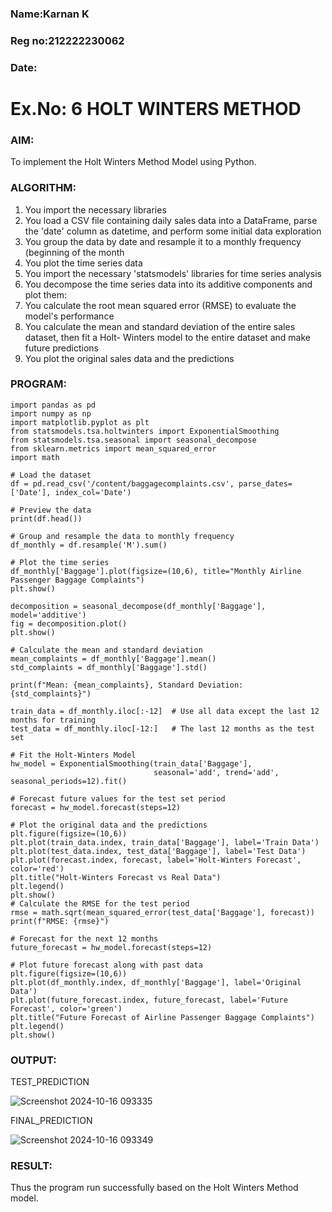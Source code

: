### Name:Karnan K
### Reg no:212222230062
### Date:
# Ex.No: 6               HOLT WINTERS METHOD




### AIM:
To implement the Holt Winters Method Model using Python.
### ALGORITHM:
1. You import the necessary libraries
2. You load a CSV file containing daily sales data into a DataFrame, parse the 'date' column as
datetime, and perform some initial data exploration
3. You group the data by date and resample it to a monthly frequency (beginning of the month
4. You plot the time series data
5. You import the necessary 'statsmodels' libraries for time series analysis
6. You decompose the time series data into its additive components and plot them:
7. You calculate the root mean squared error (RMSE) to evaluate the model's performance
8. You calculate the mean and standard deviation of the entire sales dataset, then fit a Holt-
Winters model to the entire dataset and make future predictions
9. You plot the original sales data and the predictions
### PROGRAM:
```
import pandas as pd
import numpy as np
import matplotlib.pyplot as plt
from statsmodels.tsa.holtwinters import ExponentialSmoothing
from statsmodels.tsa.seasonal import seasonal_decompose
from sklearn.metrics import mean_squared_error
import math

# Load the dataset
df = pd.read_csv('/content/baggagecomplaints.csv', parse_dates=['Date'], index_col='Date')

# Preview the data
print(df.head())

# Group and resample the data to monthly frequency
df_monthly = df.resample('M').sum()

# Plot the time series
df_monthly['Baggage'].plot(figsize=(10,6), title="Monthly Airline Passenger Baggage Complaints")
plt.show()

decomposition = seasonal_decompose(df_monthly['Baggage'], model='additive')
fig = decomposition.plot()
plt.show()

# Calculate the mean and standard deviation
mean_complaints = df_monthly['Baggage'].mean()
std_complaints = df_monthly['Baggage'].std()

print(f"Mean: {mean_complaints}, Standard Deviation: {std_complaints}")

train_data = df_monthly.iloc[:-12]  # Use all data except the last 12 months for training
test_data = df_monthly.iloc[-12:]   # The last 12 months as the test set

# Fit the Holt-Winters Model
hw_model = ExponentialSmoothing(train_data['Baggage'], 
                                seasonal='add', trend='add', seasonal_periods=12).fit()

# Forecast future values for the test set period
forecast = hw_model.forecast(steps=12)

# Plot the original data and the predictions
plt.figure(figsize=(10,6))
plt.plot(train_data.index, train_data['Baggage'], label='Train Data')
plt.plot(test_data.index, test_data['Baggage'], label='Test Data')
plt.plot(forecast.index, forecast, label='Holt-Winters Forecast', color='red')
plt.title("Holt-Winters Forecast vs Real Data")
plt.legend()
plt.show()
# Calculate the RMSE for the test period
rmse = math.sqrt(mean_squared_error(test_data['Baggage'], forecast))
print(f"RMSE: {rmse}")

# Forecast for the next 12 months
future_forecast = hw_model.forecast(steps=12)

# Plot future forecast along with past data
plt.figure(figsize=(10,6))
plt.plot(df_monthly.index, df_monthly['Baggage'], label='Original Data')
plt.plot(future_forecast.index, future_forecast, label='Future Forecast', color='green')
plt.title("Future Forecast of Airline Passenger Baggage Complaints")
plt.legend()
plt.show()
```

### OUTPUT:


TEST_PREDICTION

![Screenshot 2024-10-16 093335](https://github.com/user-attachments/assets/607ed50f-66cc-42c5-988f-1bf25d310102)


FINAL_PREDICTION

![Screenshot 2024-10-16 093349](https://github.com/user-attachments/assets/4f210d75-d804-46d1-9bdb-dacd7931d167)

### RESULT:
Thus the program run successfully based on the Holt Winters Method model.
